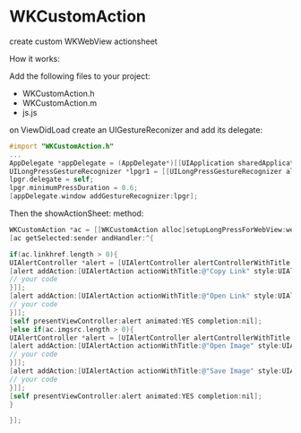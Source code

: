 # WKCustomAction
create custom WKWebView actionsheet

How it works:

Add the following files to your project:
- WKCustomAction.h 
- WKCustomAction.m 
- js.js 

on ViewDidLoad create an UIGestureReconizer and add its delegate:
```objective-c		
#import "WKCustomAction.h"
...
AppDelegate *appDelegate = (AppDelegate*)[[UIApplication sharedApplication] delegate];
UILongPressGestureRecognizer *lpgr1 = [[UILongPressGestureRecognizer alloc] initWithTarget:self action:@selector(showActionSheet:)];
lpgr.delegate = self;
lpgr.minimumPressDuration = 0.6;
[appDelegate.window addGestureRecognizer:lpgr];
```  
Then the showActionSheet: method:

```objective-c
WKCustomAction *ac = [[WKCustomAction alloc]setupLongPressForWebView:webView];
[ac getSelected:sender andHandler:^{

if(ac.linkhref.length > 0){
UIAlertController *alert = [UIAlertController alertControllerWithTitle:@"" message:@"" preferredStyle:UIAlertControllerStyleActionSheet];
[alert addAction:[UIAlertAction actionWithTitle:@"Copy Link" style:UIAlertActionStyleDefault handler:^(UIAlertAction * _Nonnull action) {
// your code
}]];
[alert addAction:[UIAlertAction actionWithTitle:@"Open Link" style:UIAlertActionStyleDefault handler:^(UIAlertAction * _Nonnull action) {
// your code
}]];
[self presentViewController:alert animated:YES completion:nil];
}else if(ac.imgsrc.length > 0){
UIAlertController *alert = [UIAlertController alertControllerWithTitle:@"" message:@"" preferredStyle:UIAlertControllerStyleActionSheet];
[alert addAction:[UIAlertAction actionWithTitle:@"Open Image" style:UIAlertActionStyleDefault handler:^(UIAlertAction * _Nonnull action) {
// your code
}]];
[alert addAction:[UIAlertAction actionWithTitle:@"Save Image" style:UIAlertActionStyleDefault handler:^(UIAlertAction * _Nonnull action) {
// your code
}]];
[self presentViewController:alert animated:YES completion:nil];
}

}];
```
